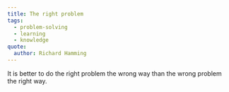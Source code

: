 ```yaml
---
title: The right problem
tags:
  - problem-solving
  - learning
  - knowledge
quote:
  author: Richard Hamming
---
```


It is better to do the right problem the wrong way than the wrong problem the right way.
